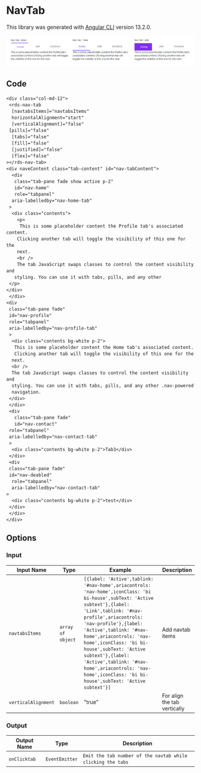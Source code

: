 # NavTab

This library was generated with [Angular CLI](https://github.com/angular/angular-cli) version 13.2.0.
<p align="left">
  <img src="../../assets/navtabAll.png" alt="button"/>
 
<p/>

## Code
`<div class="col-md-12">`  
 ` <rds-nav-tab`   
  `  [navtabsItems]="navtabsItems"`  
  `  horizontalAlignment="start"`  
  `  [verticalAlignment]="false"`  
   ` [pills]="false"`  
  `  [tabs]="false"`  
  `  [fill]="false"`  
  `  [justified]="false"`  
  `  [flex]="false"`  
  `></rds-nav-tab>`  
  `<div naveContent class="tab-content" id="nav-tabContent">`  
  `  <div`  
   `   class="tab-pane fade show active p-2"`  
   `   id="nav-home"`  
   `   role="tabpanel"`  
    `  aria-labelledby="nav-home-tab"`  
   ` >`  
    `  <div class="contents">`  
    `    <p>`  
     `     This is some placeholder content the Profile tab's associated content.`  
      `    Clicking another tab will toggle the visibility of this one for the`  
      `    next.`  
      `    <br />`  
      `    The tab JavaScript swaps classes to control the content visibility and`  
       `   styling. You can use it with tabs, pills, and any other`  
       ` </p>`  
      `</div>`  
   ` </div>`  
    `<div`  
     ` class="tab-pane fade"`  
     ` id="nav-profile"`  
     ` role="tabpanel"`  
     ` aria-labelledby="nav-profile-tab"`  
   ` >`  
    `  <div class="contents bg-white p-2">`  
     `   This is some placeholder content the Home tab's associated content.`  
     `   Clicking another tab will toggle the visibility of this one for the`  
      `  next.`  
      `  <br />`  
      `  The tab JavaScript swaps classes to control the content visibility and`  
      `  styling. You can use it with tabs, pills, and any other .nav-powered`  
      `  navigation.`  
     ` </div>`  
   ` </div>`  
   ` <div`  
   `   class="tab-pane fade"`  
   `   id="nav-contact"`  
     ` role="tabpanel"`  
     ` aria-labelledby="nav-contact-tab"`  
   ` >`  
    `  <div class="contents bg-white p-2">Tab3</div>`  
   ` </div>`  
   ` <div`  
     ` class="tab-pane fade"`  
     ` id="nav-deabled"`  
    `  role="tabpanel"`  
    `  aria-labelledby="nav-contact-tab"`  
    `>`  
    `  <div class="contents bg-white p-2">test</div>`  
   ` </div>`  
 ` </div>`  
`</div>`  
## Options
### Input
<!-- prettier-ignore -->
| Input Name                  | Type                             |Example| Description                                                                  |
| --------------------------- | -------------------------------- |------------| ---------------------------------------------------------------------------- |
| `navtabsItems`              | `array of object`              |`[{label: 'Active',tablink: '#nav-home',ariacontrols: 'nav-home',iconClass: 'bi bi-house',subText: 'Active subtext'},{label: 'Link',tablink: '#nav-profile',ariacontrols: 'nav-profile'},{label: 'Active',tablink: '#nav-home',ariacontrols: 'nav-home',iconClass: 'bi bi-house',subText: 'Active subtext'},{label: 'Active',tablink: '#nav-home',ariacontrols: 'nav-home',iconClass: 'bi bi-house',subText: 'Active subtext'}]`|Add navtab items
| `verticalAlignment`         | `boolean`                          | "true"|For align the tab vertically |

### Output
| Output Name                 | Type          | Description                     |      
| --------------------------- | --------------|------------------|
| `onClicktab`                 |  `EventEmitter`  | `Emit the tab number of the navtab while clicking the tabs`  |

